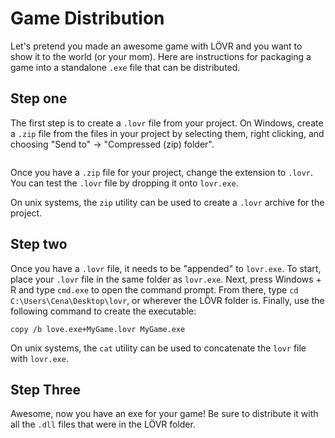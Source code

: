<!--
category: guide
-->

Game Distribution
===

Let's pretend you made an awesome game with LÖVR and you want to show it to the world (or your mom).
Here are instructions for packaging a game into a standalone `.exe` file that can be distributed.

Step one
---

The first step is to create a `.lovr` file from your project.  On Windows, create a `.zip` file from
the files in your project by selecting them, right clicking, and choosing "Send to" -> "Compressed
(zip) folder".

<img>

Once you have a `.zip` file for your project, change the extension to `.lovr`.  You can test the
`.lovr` file by dropping it onto `lovr.exe`.

On unix systems, the `zip` utility can be used to create a `.lovr` archive for the project.

Step two
---

Once you have a `.lovr` file, it needs to be "appended" to `lovr.exe`.  To start, place your `.lovr`
file in the same folder as `lovr.exe`.  Next, press Windows + R and type `cmd.exe` to open the
command prompt.  From there, type `cd C:\Users\Cena\Desktop\lovr`, or wherever the LÖVR folder is.
Finally, use the following command to create the executable:

```
copy /b love.exe+MyGame.lovr MyGame.exe
```

On unix systems, the `cat` utility can be used to concatenate the `lovr` file with `lovr.exe`.

Step Three
---

Awesome, now you have an exe for your game!  Be sure to distribute it with all the `.dll` files that
were in the LÖVR folder.
